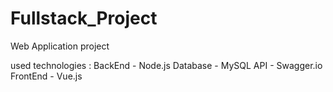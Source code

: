 # Fullstack_Project
Web Application project

used technologies :
BackEnd - Node.js
Database - MySQL
API - Swagger.io
FrontEnd - Vue.js
